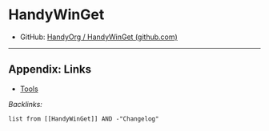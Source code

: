 # HandyWinGet

* GitHub: [HandyOrg / HandyWinGet (github.com)](https://github.com/HandyOrg/HandyWinGet)

---

## Appendix: Links

* [Tools](../Tools.md)

*Backlinks:*

````dataview
list from [[HandyWinGet]] AND -"Changelog"
````
